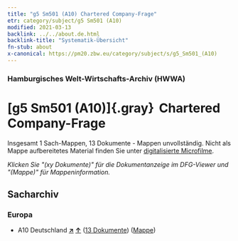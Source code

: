 ```yaml
---
title: "g5 Sm501 (A10) Chartered Company-Frage"
etr: category/subject/g5 Sm501 (A10)
modified: 2021-03-13
backlink: ../../about.de.html
backlink-title: "Systematik-Übersicht"
fn-stub: about
x-canonical: https://pm20.zbw.eu/category/subject/s/g5_Sm501_(A10)
---
```


### Hamburgisches Welt-Wirtschafts-Archiv (HWWA)
# [g5 Sm501 (A10)]{.gray}&#8201; Chartered Company-Frage&#160; 




Insgesamt 1 Sach-Mappen, 13 Dokumente - Mappen unvollständig.
Nicht als Mappe aufbereitetes Material finden Sie unter [digitalisierte Microfilme](/film/h1_sh.de.html).

_Klicken Sie "(xy Dokumente)" für die Dokumentanzeige im DFG-Viewer und "(Mappe)" für Mappeninformation._

## Sacharchiv




### Europa

- A10 Deutschland [**&nearr;**](../../../geo/i/126128/about.de.html "Deutschland (alle Mappen)") [**&uarr;**](../../../geo/about.de.html#A10 "Ländersystematik") (<a href="https://pm20.zbw.eu/dfgview/sh/126128,144560" title="über: Deutschland : Chartered Company-Frage" target="_blank">13 Dokumente</a>) ([Mappe](../../../../folder/sh/1261xx/126128/1445xx/144560/about.de.html))


